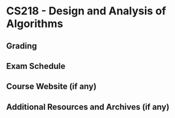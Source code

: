 # CS218 - Design and Analysis of Algorithms

## Grading

## Exam Schedule

## Course Website (if any)

## Additional Resources and Archives (if any)
